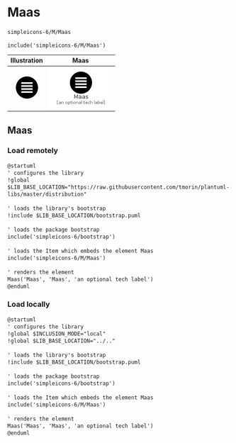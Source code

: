 # Maas


```text
simpleicons-6/M/Maas
```

```text
include('simpleicons-6/M/Maas')
```



| Illustration | Maas |
| :---: | :---: |
| ![illustration for Illustration](../../simpleicons-6/M/Maas.png) | ![illustration for Maas](../../simpleicons-6/M/Maas.Local.png) |




## Maas

### Load remotely
```plantuml
@startuml
' configures the library
!global $LIB_BASE_LOCATION="https://raw.githubusercontent.com/tmorin/plantuml-libs/master/distribution"

' loads the library's bootstrap
!include $LIB_BASE_LOCATION/bootstrap.puml

' loads the package bootstrap
include('simpleicons-6/bootstrap')

' loads the Item which embeds the element Maas
include('simpleicons-6/M/Maas')

' renders the element
Maas('Maas', 'Maas', 'an optional tech label')
@enduml
```

### Load locally
```plantuml
@startuml
' configures the library
!global $INCLUSION_MODE="local"
!global $LIB_BASE_LOCATION="../.."

' loads the library's bootstrap
!include $LIB_BASE_LOCATION/bootstrap.puml

' loads the package bootstrap
include('simpleicons-6/bootstrap')

' loads the Item which embeds the element Maas
include('simpleicons-6/M/Maas')

' renders the element
Maas('Maas', 'Maas', 'an optional tech label')
@enduml
```


